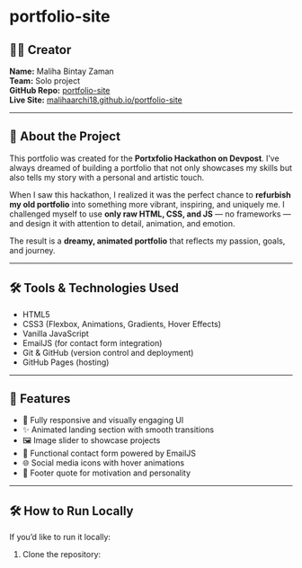 # portfolio-site

## 👩‍💻 Creator
**Name:** Maliha Bintay Zaman  
**Team:** Solo project  
**GitHub Repo:** [portfolio-site](https://github.com/malihaarchi18/portfolio-site)  
**Live Site:** [malihaarchi18.github.io/portfolio-site](https://malihaarchi18.github.io/portfolio-site/)

---

## 📌 About the Project

This portfolio was created for the **Portxfolio Hackathon on Devpost**. I’ve always dreamed of building a portfolio that not only showcases my skills but also tells my story with a personal and artistic touch.

When I saw this hackathon, I realized it was the perfect chance to **refurbish my old portfolio** into something more vibrant, inspiring, and uniquely me. I challenged myself to use **only raw HTML, CSS, and JS** — no frameworks — and design it with attention to detail, animation, and emotion.

The result is a **dreamy, animated portfolio** that reflects my passion, goals, and journey.

---

## 🛠️ Tools & Technologies Used

- HTML5
- CSS3 (Flexbox, Animations, Gradients, Hover Effects)
- Vanilla JavaScript
- EmailJS (for contact form integration)
- Git & GitHub (version control and deployment)
- GitHub Pages (hosting)

---

## 🚀 Features

- 🎨 Fully responsive and visually engaging UI
- ✨ Animated landing section with smooth transitions
- 🖼️ Image slider to showcase projects
- 💬 Functional contact form powered by EmailJS
- 🌐 Social media icons with hover animations
- 📜 Footer quote for motivation and personality

---

## 🛠️ How to Run Locally

If you’d like to run it locally:

1. Clone the repository:
